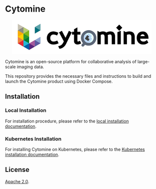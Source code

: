 # Cytomine

<div align="center">
  <img alt="Cytomine" src="https://raw.githubusercontent.com/cytomine/cytomine/main/docs/src/.vuepress/public/images/cytomine-uliege-logo.png">
</div>

Cytomine is an open-source platform for collaborative analysis of large-scale imaging data.

This repository provides the necessary files and instructions to build and launch the Cytomine product using Docker Compose.

## Installation

### Local Installation

For installation procedure, please refer to the [local installation documentation](https://doc.uliege.cytomine.org/admin-guide/ce/installation).

### Kubernetes Installation

For installing Cytomine on Kubernetes, please refer to the [Kubernetes installation documentation](https://doc.uliege.cytomine.org/admin-guide/k8s/installation).

## License

[Apache 2.0](https://github.com/cytomine/cytomine/blob/main/LICENSE).

